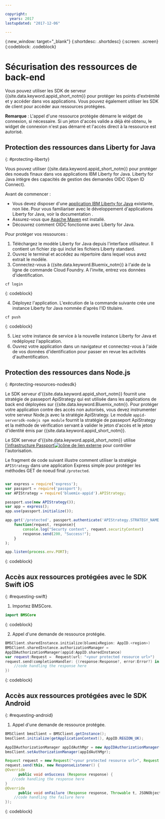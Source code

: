 ```yaml
---

copyright:
  years: 2017
lastupdated: "2017-12-06"

---
```

{:new_window: target="_blank"}
{:shortdesc: .shortdesc}
{:screen: .screen}
{:codeblock: .codeblock}


# Sécurisation des ressources de back-end

Vous pouvez utiliser les SDK de serveur {{site.data.keyword.appid_short_notm}} pour protéger les points d'extrémité et y accéder dans vos applications.
Vous pouvez également utiliser les SDK de client pour accéder aux ressources protégées.

**Remarque** : L'appel d'une ressource protégée démarre le widget de connexion, si nécessaire.
Si un jeton d'accès valide a déjà été obtenu, le widget de connexion n'est pas
démarré et
l'accès direct à la ressource est autorisé.

## Protection des ressources dans Liberty for Java
{: #protecting-liberty}

Vous pouvez utiliser {{site.data.keyword.appid_short_notm}} pour protéger des noeuds finaux dans vos applications IBM Liberty for Java. Liberty for Java intègre des capacités de gestion des demandes OIDC (Open ID Connect).

Avant de commencer :
* Vous devez disposer d'une [application IBM Liberty for Java](https://console.bluemix.net/catalog/starters/liberty-for-java) existante, non liée. Pour vous familiariser avec le développement d'applications Liberty for Java, voir la documentation [](/docs/runtimes/liberty/index.html).
* Assurez-vous que [Apache Maven](https://maven.apache.org/download.cgi) est installé.
* Découvrez comment OIDC fonctionne avec Liberty for Java.

Pour protéger vos ressources :

1. Téléchargez le modèle Liberty for Java depuis l'interface utilisateur. Il contient un fichier zip qui inclut les fichiers Liberty standard.
2. Ouvrez le terminal et accédez au répertoire dans lequel vous avez extrait le modèle.
3. Connectez-vous à {{site.data.keyword.Bluemix_notm}} à l'aide de la ligne de commande Cloud Foundry. A l'invite, entrez vos données d'identification.

  ```
  cf login
  ```
  {: codeblock}

4. Déployez l'application. L'exécution de la commande suivante crée une instance Liberty for Java nommée d'après l'ID titulaire.

  ```
  cf push
  ```
  {: codeblock}

5. Liez votre instance de service à la nouvelle instance Liberty for Java et redéployez l'application.
6. Ouvrez votre application dans un navigateur et connectez-vous à l'aide de vos données d'identification pour passer en revue les activités d'authentification.

## Protection des ressources dans Node.js
{: #protecting-resources-nodesdk}

Le SDK serveur d'{{site.data.keyword.appid_short_notm}} fournit une stratégie de passeport ApiStrategy qui est utilisée dans les applications de back end déployées sur {{site.data.keyword.Bluemix_notm}}. Pour protéger votre application contre des accès non autorisés, vous devez instrumenter votre serveur Node.js avec la stratégie ApiStrategy. Le module `appid-serversdk-nodejs npm module` fournit la stratégie de passeport ApiStrategy et la méthode de vérification servant à valider le jeton d'accès et le jeton d'identité émis par {{site.data.keyword.appid_short_notm}}.

Le SDK serveur d'{{site.data.keyword.appid_short_notm}} utilise <a href="http://passportjs.org/" target="_blank">l'infrastructure Passport<img src="../../icons/launch-glyph.svg" alt="icône de lien externe"></a> pour contrôler l'autorisation.

Le fragment de code suivant illustre comment utiliser la stratégie `APIStrategy` dans une application Express simple pour protéger les méthodes GET de noeud final `/protected`.

  ```JavaScript

  var express = require('express');
  var passport = require('passport');
  var APIStrategy = require('bluemix-appid').APIStrategy;

  passport.use(new APIStrategy());
  var app = express();
  app.use(passport.initialize());

  app.get('/protected', passport.authenticate('APIStrategy.STRATEGY_NAME', {session: false }),
      function(request, response){
          console.log("Securty context", request.securityContext)
          response.send(200, "Success!");
      }
  );

  app.listen(process.env.PORT);
  ```
  {: codeblock}


## Accès aux ressources protégées avec le SDK Swift iOS
{: #requesting-swift}

1. Importez BMSCore.

  ```swift
  import BMSCore
  ```
  {: codeblock}

2. Appel d'une demande de ressource protégée.

  ```swift
  BMSClient.sharedInstance.initialize(bluemixRegion: AppID.<region>)
  BMSClient.sharedInstance.authorizationManager =
AppIDAuthorizationManager(appid:AppID.sharedInstance)
  var request:Request =  Request(url: "<your protected resource url>")
  request.send(completionHandler: {(response:Response?, error:Error?) in
      //code handling the response here
  })
  ```
  {: codeblock}


## Accès aux ressources protégées avec le SDK Android
{: #requesting-android}

1. Appel d'une demande de ressource protégée.

  ```java
  BMSClient bmsClient = BMSClient.getInstance();
  bmsClient.initialize(getApplicationContext(), AppID.REGION_UK);

  AppIDAuthorizationManager appIdAuthMgr = new AppIDAuthorizationManager(AppID.getInstance())
  bmsClient.setAuthorizationManager(appIdAuthMgr);

  Request request = new Request("<your protected resource url>", Request.GET);
  request.send(this, new ResponseListener() {
  @Override
		public void onSuccess (Response response) {
     //code handling the response here
  }
  @Override
		public void onFailure (Response response, Throwable t, JSONObject extendedInfo) {
      //code handling the failure here
  });
  ```
  {: codeblock}
